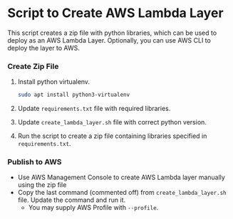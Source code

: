 # Script to Create AWS Lambda Layer


This script creates a zip file with python libraries, which can be used to deploy as an AWS Lambda Layer. Optionally, you can use AWS CLI to deploy the layer to AWS.

### Create Zip File

1. Install python virtualenv.

    ```bash
    sudo apt install python3-virtualenv
    ```

2. Update `requirements.txt` file with required libraries.
3. Update `create_lambda_layer.sh` file with correct python version.
4. Run the script to create a zip file containing libraries specified in `requirements.txt`.

### Publish to AWS

* Use AWS Management Console to create AWS Lambda layer manually using the zip file
* Copy the last command (commented off) from `create_lambda_layer.sh` file. Update the command and run it.
    * You  may supply AWS Profile with `--profile`.

  

